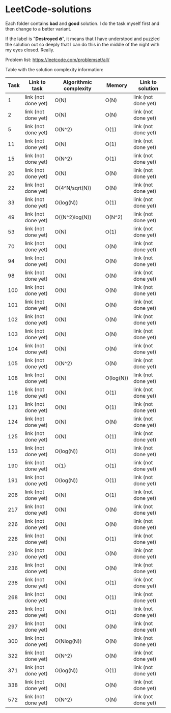 # LeetCode-solutions

Each folder contains **bad** and **good** solution. I do the task myself first and then change to a better variant.

If the label is "**Destroyed 🔥**", it means that I have understood and puzzled the solution out so deeply that I can do this in the middle of the night with my eyes closed. Really.

Problem list: https://leetcode.com/problemset/all/

Table with the solution complexity information:

| Task |     Link to task     | Algorithmic complexity |    Memory    |   Link to solution   |
| ---- | -------------------- | ---------------------- | ------------ | -------------------- |
| 1    | link (not done yet)  | O(N)                   | O(N)         | link (not done yet)  |
| 2    | link (not done yet)  | O(N)                   | O(N)         | link (not done yet)  |
| 5    | link (not done yet)  | O(N^2)                 | O(1)         | link (not done yet)  |
| 11   | link (not done yet)  | O(N)                   | O(1)         | link (not done yet)  |
| 15   | link (not done yet)  | O(N^2)                 | O(1)         | link (not done yet)  |
| 20   | link (not done yet)  | O(N)                   | O(N)         | link (not done yet)  |
| 22   | link (not done yet)  | O(4^N/sqrt(N))         | O(N)         | link (not done yet)  |
| 33   | link (not done yet)  | O(log(N))              | O(1)         | link (not done yet)  |
| 49   | link (not done yet)  | O((N^2)log(N))         | O(N^2)       | link (not done yet)  |
| 53   | link (not done yet)  | O(N)                   | O(1)         | link (not done yet)  |
| 70   | link (not done yet)  | O(N)                   | O(N)         | link (not done yet)  |
| 94   | link (not done yet)  | O(N)                   | O(N)         | link (not done yet)  |
| 98   | link (not done yet)  | O(N)                   | O(N)         | link (not done yet)  |
| 100  | link (not done yet)  | O(N)                   | O(N)         | link (not done yet)  |
| 101  | link (not done yet)  | O(N)                   | O(N)         | link (not done yet)  |
| 102  | link (not done yet)  | O(N)                   | O(N)         | link (not done yet)  |
| 103  | link (not done yet)  | O(N)                   | O(N)         | link (not done yet)  |
| 104  | link (not done yet)  | O(N)                   | O(N)         | link (not done yet)  |
| 105  | link (not done yet)  | O(N^2)                 | O(N)         | link (not done yet)  |
| 108  | link (not done yet)  | O(N)                   | O(log(N))    | link (not done yet)  |
| 116  | link (not done yet)  | O(N)                   | O(1)         | link (not done yet)  |
| 121  | link (not done yet)  | O(N)                   | O(1)         | link (not done yet)  |
| 124  | link (not done yet)  | O(N)                   | O(N)         | link (not done yet)  |
| 125  | link (not done yet)  | O(N)                   | O(1)         | link (not done yet)  |
| 153  | link (not done yet)  | O(log(N))              | O(1)         | link (not done yet)  |
| 190  | link (not done yet)  | O(1)                   | O(1)         | link (not done yet)  |
| 191  | link (not done yet)  | O(log(N))              | O(1)         | link (not done yet)  |
| 206  | link (not done yet)  | O(N)                   | O(1)         | link (not done yet)  |
| 217  | link (not done yet)  | O(N)                   | O(N)         | link (not done yet)  |
| 226  | link (not done yet)  | O(N)                   | O(N)         | link (not done yet)  |
| 228  | link (not done yet)  | O(N)                   | O(1)         | link (not done yet)  |
| 230  | link (not done yet)  | O(N)                   | O(N)         | link (not done yet)  |
| 236  | link (not done yet)  | O(N)                   | O(N)         | link (not done yet)  |
| 238  | link (not done yet)  | O(N)                   | O(1)         | link (not done yet)  |
| 268  | link (not done yet)  | O(N)                   | O(1)         | link (not done yet)  |
| 283  | link (not done yet)  | O(N)                   | O(1)         | link (not done yet)  |
| 297  | link (not done yet)  | O(N)                   | O(N)         | link (not done yet)  |
| 300  | link (not done yet)  | O(Nlog(N))             | O(N)         | link (not done yet)  |
| 322  | link (not done yet)  | O(N^2)                 | O(N)         | link (not done yet)  |
| 371  | link (not done yet)  | O(log(N))              | O(1)         | link (not done yet)  |
| 338  | link (not done yet)  | O(N)                   | O(N)         | link (not done yet)  |
| 572  | link (not done yet)  | O(N^2)                 | O(N)         | link (not done yet)  |
